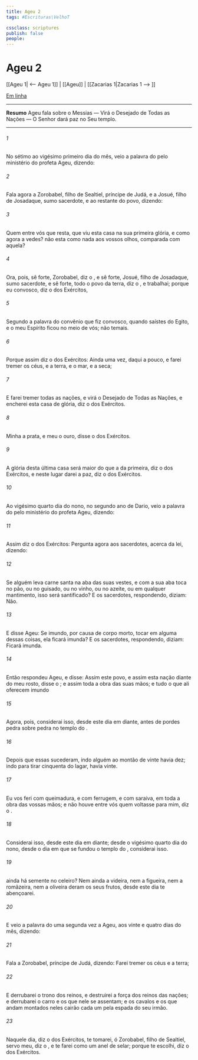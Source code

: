 ```yaml
---
title: Ageu 2
tags: #Escrituras\VelhoT

cssclass: scriptures
publish: false
people:
---
```


# Ageu 2
[[Ageu 1| <-- Ageu 1]] | [[Ageu]] | [[Zacarias 1|Zacarias 1 --> ]]

[Em linha](https://churchofjesuschrist.org/study/scriptures/ot/hag/2?lang=por)

---
__Resumo__
Ageu fala sobre o Messias — Virá o Desejado de Todas as Nações — O Senhor dará paz no Seu templo.

---
###### 1 
No sétimo  ao vigésimo primeiro dia do mês, veio a palavra do  pelo ministério do profeta Ageu, dizendo:

###### 2 
Fala agora a Zorobabel, filho de Sealtiel, príncipe de Judá, e a Josué, filho de Josadaque, sumo sacerdote, e ao restante do povo, dizendo:

###### 3 
Quem  entre vós que resta, que viu esta casa na sua primeira glória, e como agora a vedes? não  esta como nada aos vossos olhos, comparada com aquela?

###### 4 
Ora, pois, sê forte, Zorobabel, diz o , e sê forte, Josué, filho de Josadaque, sumo sacerdote, e sê forte, todo o povo da terra, diz o , e trabalhai; porque eu  convosco, diz o  dos Exércitos,

###### 5 
Segundo a palavra do convênio que fiz convosco, quando saístes do Egito, e o meu Espírito ficou no meio de vós; não temais.

###### 6 
Porque assim diz o  dos Exércitos: Ainda uma vez, daqui a pouco, e farei tremer os céus, e a terra, e o mar, e a  seca;

###### 7 
E farei tremer todas as nações, e virá o Desejado de Todas as Nações, e encherei esta casa de glória, diz o  dos Exércitos.

###### 8 
Minha  a prata, e meu  o ouro, disse o  dos Exércitos.

###### 9 
A glória desta última casa será maior do que a da primeira, diz o  dos Exércitos, e neste lugar darei a paz, diz o  dos Exércitos.

###### 10 
Ao vigésimo quarto dia do  nono, no segundo ano de Dario, veio a palavra do  pelo ministério do profeta Ageu, dizendo:

###### 11 
Assim diz o  dos Exércitos: Pergunta agora aos sacerdotes, acerca da lei, dizendo:

###### 12 
Se alguém leva carne santa na aba das suas vestes, e com a sua aba toca no pão, ou no guisado, ou no vinho, ou no azeite, ou em qualquer  mantimento,  isso será santificado? E os sacerdotes, respondendo, diziam: Não.

###### 13 
E disse Ageu: Se  imundo, por causa de  corpo morto, tocar em alguma dessas coisas,  ela ficará imunda? E os sacerdotes, respondendo, diziam: Ficará imunda.

###### 14 
Então respondeu Ageu, e disse: Assim  este povo, e assim  esta nação  diante do meu rosto, disse o ; e assim  toda a obra das suas mãos; e tudo o que ali oferecem imundo 

###### 15 
Agora, pois, considerai isso, desde este dia em diante, antes de pordes pedra sobre pedra no templo do .

###### 16 
Depois que essas  sucederam, indo alguém ao montão  de vinte  havia  dez; indo para tirar cinquenta do lagar, havia  vinte.

###### 17 
Eu vos feri com queimadura, e com ferrugem, e com saraiva, em toda a obra das vossas mãos; e não houve entre vós quem voltasse para mim, diz o .

###### 18 
Considerai isso, desde este dia em diante; desde o vigésimo quarto dia do  nono, desde o dia em que se fundou o templo do , considerai isso.

###### 19 
 ainda há semente no celeiro? Nem ainda a videira, nem a figueira, nem a romãzeira, nem a oliveira deram os seus frutos,  desde este dia te abençoarei.

###### 20 
E veio a palavra do  uma segunda vez a Ageu, aos vinte e quatro dias do mês, dizendo:

###### 21 
Fala a Zorobabel, príncipe de Judá, dizendo: Farei tremer os céus e a terra;

###### 22 
E derrubarei o trono dos reinos, e destruirei a força dos reinos das nações; e derrubarei o carro e os que nele se assentam; e os cavalos e os que andam montados neles cairão cada um pela espada do seu irmão.

###### 23 
Naquele dia, diz o  dos Exércitos, te tomarei, ó Zorobabel, filho de Sealtiel, servo meu, diz o , e te farei como um anel de selar; porque te escolhi, diz o  dos Exércitos.

